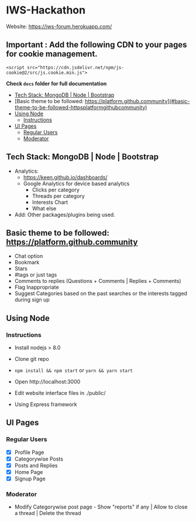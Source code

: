 # IWS-Hackathon
Website: https://iws-forum.herokuapp.com/

## Important : Add the following CDN to your pages for cookie management.
`<script src="https://cdn.jsdelivr.net/npm/js-cookie@2/src/js.cookie.min.js">`

**Check `docs` folder for full documentation**

- [Tech Stack: MongoDB | Node | Bootstrap](#tech-stack-mongodb-node-bootstrap)
- [Basic theme to be followed: https://platform.github.community](#basic-theme-to-be-followed-httpsplatformgithubcommunity)
- [Using Node](#using-node)
    - [Instructions](#instructions)
- [UI Pages](#ui-pages)
    - [Regular Users](#regular-users)
    - [Moderator](#moderator)
## Tech Stack: MongoDB | Node | Bootstrap
* Analytics:
    * https://keen.github.io/dashboards/
    * Google Analytics for device based analytics
        * Clicks per category
        * Threads per category
        * Interests Chart
        * What else
* Add: Other packages/plugins being used.

## Basic theme to be followed: https://platform.github.community
* Chat option
* Bookmark
* Stars
* #tags or just tags
* Comments to replies (Questions + Comments | Replies + Comments)
* Flag Inappropriate
* Suggest Categories based on the past searches or the interests tagged during sign up

## Using Node
### Instructions
* Install nodejs > 8.0
* Clone git repo
* `npm install && npm start` or `yarn && yarn start`
* Open http://localhost:3000
* Edit website interface files in ./public/

* Using Express framework


## UI Pages
### Regular Users
- [x] Profile Page
- [x] Categorywise Posts
- [x] Posts and Replies
- [x] Home Page
- [x] Signup Page

### Moderator
* Modify Categorywise post page - Show "reports" if any | Allow to close a thread | Delete the thread


